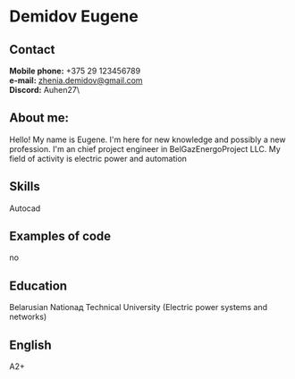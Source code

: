 # Demidov Eugene
## Contact
**Mobile phone:** +375 29 123456789\
**e-mail:** zhenia.demidov@gmail.com\
**Discord:** Auhen27\
## About me:
Hello! My name is Eugene. I'm here for new knowledge and possibly a new profession. I'm an chief project engineer in BelGazEnergoProject LLC. My field of activity is electric power and automation
## Skills
Autocad
## Examples of code
no
## Education
Belarusian Nationaд Technical University (Electric power systems and networks)
## English 
A2+